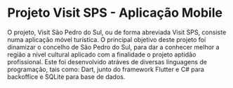 # Projeto Visit SPS - Aplicação Mobile

O projeto, Visit São Pedro do Sul, ou de forma abreviada Visit SPS, consiste numa aplicação móvel turística.
O principal objetivo deste projeto foi dinamizar o concelho de São Pedro do Sul, para dar a conhecer melhor a região a nível cultural aplicado com a finalidade o projeto aptidão profissional.
Este foi desenvolvido atráves de diversas linguagens de programação, tais como: Dart, junto do framework Flutter e C# para backoffice e SQLite para base de dados.
